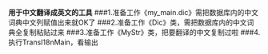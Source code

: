 **用于中文翻译成英文的工具**
###1.准备工作《my_main.dic》需把数据库内的中文词典中文列赋值出来就OK了
###2.准备工作《Dic》类，需把数据库内的中文词典全复制粘贴过来
###3.准备工作《MyStr》类，把要翻译的中文复制过啦
###4.执行TransI18nMain，看输出
